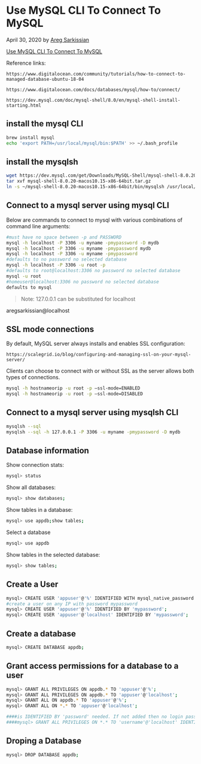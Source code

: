 # Use MySQL CLI To Connect To MySQL

April 30, 2020 by [Areg Sarkissian](https://aregsar.com/about)

[Use MySQL CLI To Connect To MySQL](https://aregsar.com/blog/2020/use-mysql-cli-to-connect-to-mysql)

Reference links:

`https://www.digitalocean.com/community/tutorials/how-to-connect-to-managed-database-ubuntu-18-04`

`https://www.digitalocean.com/docs/databases/mysql/how-to/connect/`

`https://dev.mysql.com/doc/mysql-shell/8.0/en/mysql-shell-install-starting.html`

## install the mysql CLI

```bash
brew install mysql
echo 'export PATH=/usr/local/mysql/bin:$PATH' >> ~/.bash_profile
```

## install the mysqlsh

```bash
wget https://dev.mysql.com/get/Downloads/MySQL-Shell/mysql-shell-8.0.20-macos10.15-x86-64bit.tar.gz
tar xvf mysql-shell-8.0.20-macos10.15-x86-64bit.tar.gz
ln -s ~/mysql-shell-8.0.20-macos10.15-x86-64bit/bin/mysqlsh /usr/local/bin/
```

## Connect to a mysql server using mysql CLI

Below are commands to connect to mysql with various combinations of command line arguments:

```bash
#must have no space between -p and PASSWORD
mysql -h localhost -P 3306 -u myname -pmypassword -D mydb
mysql -h localhost -P 3306 -u myname -pmypassword mydb
mysql -h localhost -P 3306 -u myname -pmypassword
#defaults to no password no selected database
mysql -h localhost -P 3306 -u root -p
#defaults to root@localhost:3306 no password no selected database
mysql -u root
#homeuser@localhost:3306 no password no selected database
defaults to mysql
```

> Note: 127.0.0.1 can be substituted for localhost

aregsarkissian@localhost

## SSL mode connections

By default, MySQL server always installs and enables SSL configuration:

`https://scalegrid.io/blog/configuring-and-managing-ssl-on-your-mysql-server/`

Clients can choose to connect with or without SSL as the server allows both types of connections.

```bash
mysql -h hostnameorip -u root -p –ssl-mode=ENABLED
mysql -h hostnameorip -u root -p –ssl-mode=DISABLED
```

## Connect to a mysql server using mysqlsh CLI

```bash
mysqlsh --sql
mysqlsh --sql -h 127.0.0.1 -P 3306 -u myname -pmypassword -D mydb
```

## Database information

Show connection stats:

```bash
mysql> status
```

Show all databases:

```bash
mysql> show databases;
```

Show tables in a database:

```bash
mysql> use appdb;show tables;
```

Select a database

```bash
mysql> use appdb
```

Show tables in the selected database:

```bash
mysql> show tables;
```

## Create a User

```bash
mysql> CREATE USER 'appuser'@'%' IDENTIFIED WITH mysql_native_password BY 'mypassword';
#create a user on any IP with password mypassword
mysql> CREATE USER 'appuser'@'%' IDENTIFIED BY 'mypassword';
mysql> CREATE USER 'appuser'@'localhost' IDENTIFIED BY 'mypassword';
```

## Create a database

```bash
mysql> CREATE DATABASE appdb;
```

## Grant access permissions for a database to a user

```bash
mysql> GRANT ALL PRIVILEGES ON appdb.* TO 'appuser'@'%';
mysql> GRANT ALL PRIVILEGES ON appdb.* TO 'appuser'@'localhost';
mysql> GRANT ALL ON appdb.* TO 'appuser'@'%';
mysql> GRANT ALL ON *.* TO 'appuser'@'localhost';

####is IDENTIFIED BY 'password' needed. If not added then no login password will be required
####mysql> GRANT ALL PRIVILEGES ON *.* TO 'username'@'localhost' IDENTIFIED BY 'password';
```

## Droping a Database

```bash
mysql> DROP DATABASE appdb;
```
